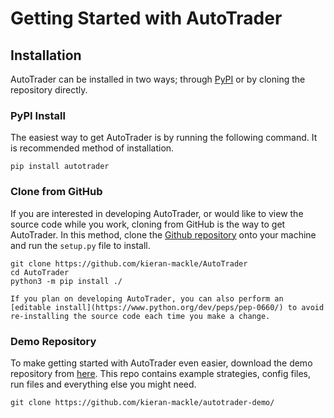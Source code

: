 # Getting Started with AutoTrader


## Installation

AutoTrader can be installed in two ways; through [PyPI](https://pypi.org/) or by cloning the repository directly.

### PyPI Install
The easiest way to get AutoTrader is by running the following command. It is recommended method of installation.

```
pip install autotrader
```

### Clone from GitHub
If you are interested in developing AutoTrader, or would like to view the source code while you work, cloning from 
GitHub is the way to get AutoTrader. In this method, clone the [Github repository](https://github.com/kieran-mackle/AutoTrader) 
onto your machine and run the `setup.py` file to install.

```
git clone https://github.com/kieran-mackle/AutoTrader
cd AutoTrader
python3 -m pip install ./
```

```{tip}
If you plan on developing AutoTrader, you can also perform an [editable install](https://www.python.org/dev/peps/pep-0660/) to avoid re-installing the source code each time you make a change.
```



### Demo Repository
To make getting started with AutoTrader even easier, download the demo repository from
[here](https://github.com/kieran-mackle/autotrader-demo). This repo contains example strategies, config files, 
run files and everything else you might need.

```
git clone https://github.com/kieran-mackle/autotrader-demo/ 
```
